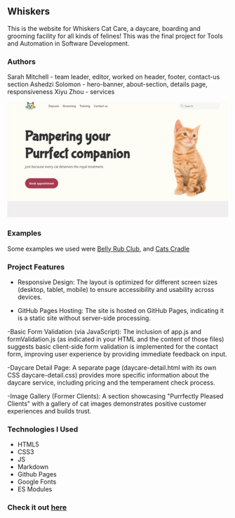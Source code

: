 ## Whiskers

This is the website for Whiskers Cat Care, a daycare, boarding and grooming 
facility for all kinds of felines! This was the final project for Tools and 
Automation in Software Development. 

### Authors

Sarah Mitchell - team leader, editor, worked on header, footer, contact-us section
Ashedzi Solomon - hero-banner, about-section, details page, responsiveness
Xiyu Zhou - services

![Example of Website](./assets/img/example.png)

### Examples
Some examples we used were [Belly Rub Club](https://www.thebellyrubclub.ca/), and [Cats Cradle](http://www.petsperfectpaws.com/Cats-Cradle.html)

### Project Features
- Responsive Design: The layout is optimized for different screen sizes (desktop, tablet, mobile) to ensure accessibility and usability across devices.    

- GitHub Pages Hosting: The site is hosted on GitHub Pages, indicating it is a static site without server-side processing.  

-Basic Form Validation (via JavaScript): The inclusion of app.js and formValidation.js (as indicated in your HTML and the content of those files) suggests basic client-side form validation is implemented for the contact form, improving user experience by providing immediate feedback on input.

-Daycare Detail Page: A separate page (daycare-detail.html with its own CSS daycare-detail.css) provides more specific information about the daycare service, including pricing and the temperament check process.

-Image Gallery (Former Clients): A section showcasing "Purrfectly Pleased Clients" with a gallery of cat images demonstrates positive customer experiences and builds trust.


### Technologies I Used
- HTML5
- CSS3
- JS
- Markdown
- Github Pages
- Google Fonts
- ES Modules 

### Check it out [here](https://sarsbars.github.io/whikers-cat-care)